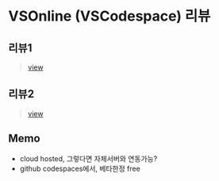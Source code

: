 # VSOnline (VSCodespace) 리뷰

## 리뷰1
> [view](Review1.md)
## 리뷰2
> [view](Review2.md)

## Memo
- cloud hosted, 그렇다면 자체서버와 연동가능?
- github codespaces에서, 베타한정 free